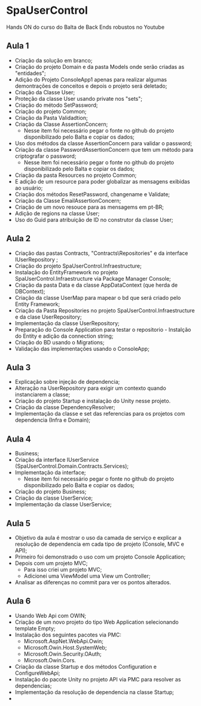 # SpaUserControl
Hands ON do curso do Balta de Back Ends robustos no Youtube

## Aula 1
- Criação da solução em branco;
- Criação do projeto Domain e da pasta Models onde serão criadas as "entidades";
- Adição do Projeto ConsoleApp1 apenas para realizar algumas demontrações de conceitos e depois o projeto será deletado;
- Criação da Classe User;
- Proteção da classe User usando private nos "sets";
- Criação do método SetPassword;
- Criação do projeto Common;
- Criação da Pasta Validadtion;
- Criação da Classe AssertionConcern;
  - Nesse item foi necessário pegar o fonte no github do projeto disponibilizado pelo Balta e copiar os dados;
- Uso dos métodos da classe AssertionConcern para validar o password;
- Criação da classe PasswordAssertionConcern que tem um método para criptografar o password;
  - Nesse item foi necessário pegar o fonte no github do projeto disponibilizado pelo Balta e copiar os dados;
 - Criação da pasta Resources no projeto Common;
 - E adição de um resource para poder globalizar as mensagens exibidas ao usuário;
 - Criação dos métodos ResetPassword, changename e Validate;
 - Criação da Classe EmailAssertionConcern;
 - Criação de um novo resouce para as mensagems em pt-BR;
 - Adição de regions na classe User;
 - Uso do Guid para atribuição de ID no construtor da classe User;



## Aula 2

- Criação das pastas Contracts, "Contracts\Repositories" e da interface IUserRepository ;
- Criação do projeto SpaUserControl.Infraestructure;
- Instalação do EntityFramework no projeto SpaUserControl.Infraestructure via Package Manager Console;
- Criação da pasta Data e da classe AppDataContext (que herda de DBContext);
- Criação da classe UserMap para mapear o bd que será criado pelo Entity Framework;
- Criação da Pasta Repositories no projeto SpaUserControl.Infraestructure e da clase UserRepository;
- Implementação da classe UserRepository;
- Preparação do Console Application para testar o repositorio - Instalção do Entity e adição da connection string;
- Criação do BD usando o Migrations;
- Validação das implementações usando o ConsoleApp;



## Aula 3

- Explicação sobre injeção de dependencia;
- Alteração na UserRepository para exigir um contexto quando instanciarem a classe;
- Criação do projeto Startup e instalação do Unity nesse projeto.
- Criação da classe DependencyResolver;
- Implementação da classe e set das referencias para os projetos com dependencia (Infra e Domain);



## Aula 4

- Business;
- Criação da interface IUserService (SpaUserControl.Domain.Contracts.Services);
- Implementação da interface;
  - Nesse item foi necessário pegar o fonte no github do projeto disponibilizado pelo Balta e copiar os dados;
- Criação do projeto Business;
- Criação da classe UserService;
- Implementação da classe UserService;

## Aula 5

- Objetivo da aula é mostrar o uso da camada de serviço e explicar a resolução de dependencia em cada tipo de projeto (Console, MVC e API);
- Primeiro foi demonstrado o uso com um projeto Console Application;
- Depois com um projeto MVC;
  - Para isso criei um projeto MVC;
  - Adicionei uma ViewModel uma View um  Controller;
- Analisar as diferenças no commit para ver os pontos alterados.



## Aula 6

- Usando Web Api com OWIN;
- Criação de um novo projeto do tipo Web Application selecionando template Empty;
- Instalação dos seguintes pacotes via PMC: 
  - Microsoft.AspNet.WebApi.Owin;
  - Microsoft.Owin.Host.SystemWeb;
  - Microsoft.Owin.Security.OAuth;
  - Microsoft.Owin.Cors.
- Criação da classe Startup e dos métodos Configuration e ConfigureWebApi;
- Instalação do pacote Unity no projeto API via PMC para resolver as dependencias;
- Implementação da resolução de dependencia na classe Startup;
- 



